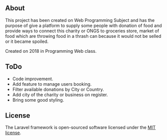 ## About

This project has been created on Web Programming Subject and has the purpose of give a platform to supply some people with donation of food and provide ways to connect this charity or ONGS to groceries store, market of food which are throwing food in a thrash can because it would not be selled or it became spoiled.

Created on 2018 in Programming Web class.

## ToDo

- Code improvement.
- Add feature to manage users booking.
- Filter available donations by City or Country.
- Add city of the charity or business on register.
- Bring some good styling.

## License

The Laravel framework is open-sourced software licensed under the [MIT license](https://opensource.org/licenses/MIT).
